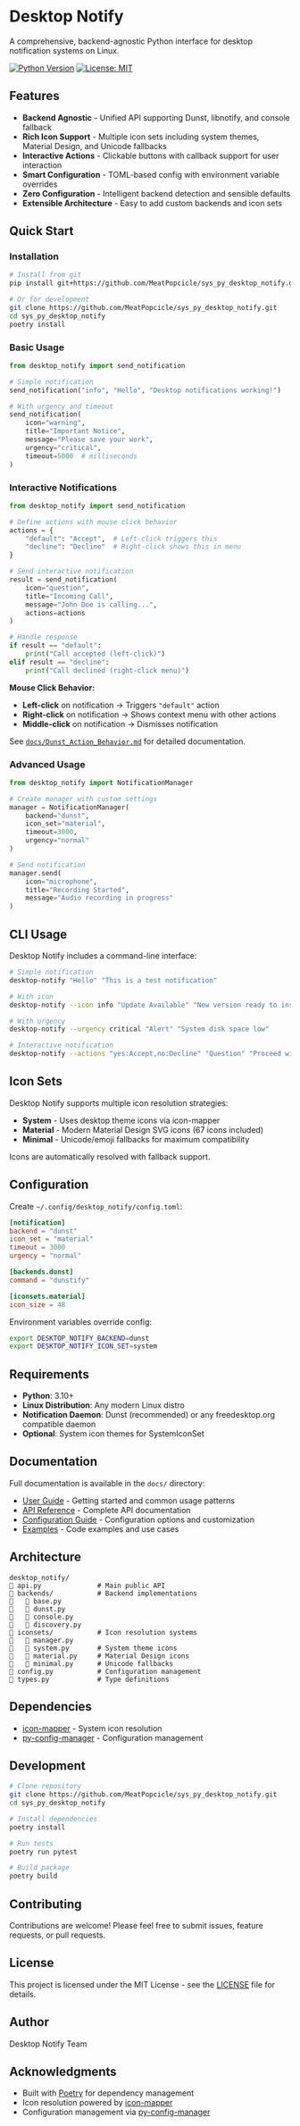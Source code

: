 # Desktop Notify

A comprehensive, backend-agnostic Python interface for desktop notification systems on Linux.

[![Python Version](https://img.shields.io/badge/python-3.10+-blue.svg)](https://www.python.org/downloads/)
[![License: MIT](https://img.shields.io/badge/License-MIT-yellow.svg)](https://opensource.org/licenses/MIT)

## Features

- **Backend Agnostic** - Unified API supporting Dunst, libnotify, and console fallback
- **Rich Icon Support** - Multiple icon sets including system themes, Material Design, and Unicode fallbacks
- **Interactive Actions** - Clickable buttons with callback support for user interaction
- **Smart Configuration** - TOML-based config with environment variable overrides
- **Zero Configuration** - Intelligent backend detection and sensible defaults
- **Extensible Architecture** - Easy to add custom backends and icon sets

## Quick Start

### Installation

```bash
# Install from git
pip install git+https://github.com/MeatPopcicle/sys_py_desktop_notify.git

# Or for development
git clone https://github.com/MeatPopcicle/sys_py_desktop_notify.git
cd sys_py_desktop_notify
poetry install
```

### Basic Usage

```python
from desktop_notify import send_notification

# Simple notification
send_notification("info", "Hello", "Desktop notifications working!")

# With urgency and timeout
send_notification(
    icon="warning",
    title="Important Notice",
    message="Please save your work",
    urgency="critical",
    timeout=5000  # milliseconds
)
```

### Interactive Notifications

```python
from desktop_notify import send_notification

# Define actions with mouse click behavior
actions = {
    "default": "Accept",  # Left-click triggers this
    "decline": "Decline"  # Right-click shows this in menu
}

# Send interactive notification
result = send_notification(
    icon="question",
    title="Incoming Call",
    message="John Doe is calling...",
    actions=actions
)

# Handle response
if result == "default":
    print("Call accepted (left-click)")
elif result == "decline":
    print("Call declined (right-click menu)")
```

**Mouse Click Behavior:**
- **Left-click** on notification → Triggers `"default"` action
- **Right-click** on notification → Shows context menu with other actions
- **Middle-click** on notification → Dismisses notification

See [`docs/Dunst_Action_Behavior.md`](docs/Dunst_Action_Behavior.md) for detailed documentation.

### Advanced Usage

```python
from desktop_notify import NotificationManager

# Create manager with custom settings
manager = NotificationManager(
    backend="dunst",
    icon_set="material",
    timeout=3000,
    urgency="normal"
)

# Send notification
manager.send(
    icon="microphone",
    title="Recording Started",
    message="Audio recording in progress"
)
```

## CLI Usage

Desktop Notify includes a command-line interface:

```bash
# Simple notification
desktop-notify "Hello" "This is a test notification"

# With icon
desktop-notify --icon info "Update Available" "New version ready to install"

# With urgency
desktop-notify --urgency critical "Alert" "System disk space low"

# Interactive notification
desktop-notify --actions "yes:Accept,no:Decline" "Question" "Proceed with update?"
```

## Icon Sets

Desktop Notify supports multiple icon resolution strategies:

- **System** - Uses desktop theme icons via icon-mapper
- **Material** - Modern Material Design SVG icons (67 icons included)
- **Minimal** - Unicode/emoji fallbacks for maximum compatibility

Icons are automatically resolved with fallback support.

## Configuration

Create `~/.config/desktop_notify/config.toml`:

```toml
[notification]
backend = "dunst"
icon_set = "material"
timeout = 3000
urgency = "normal"

[backends.dunst]
command = "dunstify"

[iconsets.material]
icon_size = 48
```

Environment variables override config:

```bash
export DESKTOP_NOTIFY_BACKEND=dunst
export DESKTOP_NOTIFY_ICON_SET=system
```

## Requirements

- **Python**: 3.10+
- **Linux Distribution**: Any modern Linux distro
- **Notification Daemon**: Dunst (recommended) or any freedesktop.org compatible daemon
- **Optional**: System icon themes for SystemIconSet

## Documentation

Full documentation is available in the `docs/` directory:

- [User Guide](docs/User_Guide.md) - Getting started and common usage patterns
- [API Reference](docs/Desktop_Notify_API.md) - Complete API documentation
- [Configuration Guide](docs/Configuration_Guide.md) - Configuration options and customization
- [Examples](docs/Examples/) - Code examples and use cases

## Architecture

```
desktop_notify/
   api.py              # Main public API
   backends/           # Backend implementations
      base.py
      dunst.py
      console.py
      discovery.py
   iconsets/           # Icon resolution systems
      manager.py
      system.py       # System theme icons
      material.py     # Material Design icons
      minimal.py      # Unicode fallbacks
   config.py           # Configuration management
   types.py            # Type definitions
```

## Dependencies

- [icon-mapper](https://github.com/MeatPopcicle/sys_py_icon-mapper) - System icon resolution
- [py-config-manager](https://github.com/MeatPopcicle/sys_py_config_manager) - Configuration management

## Development

```bash
# Clone repository
git clone https://github.com/MeatPopcicle/sys_py_desktop_notify.git
cd sys_py_desktop_notify

# Install dependencies
poetry install

# Run tests
poetry run pytest

# Build package
poetry build
```

## Contributing

Contributions are welcome! Please feel free to submit issues, feature requests, or pull requests.

## License

This project is licensed under the MIT License - see the [LICENSE](LICENSE) file for details.

## Author

Desktop Notify Team

## Acknowledgments

- Built with [Poetry](https://python-poetry.org/) for dependency management
- Icon resolution powered by [icon-mapper](https://github.com/MeatPopcicle/sys_py_icon-mapper)
- Configuration management via [py-config-manager](https://github.com/MeatPopcicle/sys_py_config_manager)
